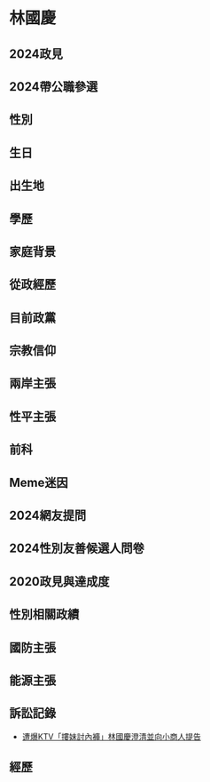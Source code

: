 # 林國慶

## 2024政見

## 2024帶公職參選

## 性別

## 生日

## 出生地

## 學歷

## 家庭背景

## 從政經歷

## 目前政黨

## 宗教信仰

## 兩岸主張

## 性平主張

## 前科

## Meme迷因

## 2024網友提問

## 2024性別友善候選人問卷

## 2020政見與達成度

## 性別相關政績

## 國防主張

## 能源主張

## 訴訟記錄

- [遭爆KTV「摟妹討內褲」林國慶澄清並向小商人提告](https://zh.wikipedia.org/zh-tw/%E6%9E%97%E5%9C%8B%E6%85%B6#%E7%88%AD%E8%AD%B0%E4%BA%8B%E4%BB%B6)

## 經歷
